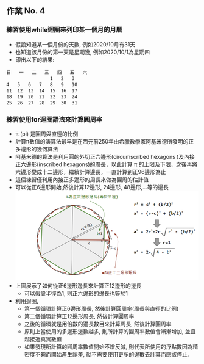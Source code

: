 ## 作業 No. 4

### 練習使用while迴圈來列印某一個月的月曆
   - 假設知道某一個月份的天數, 例如2020/10月有31天
   - 也知道該月份的第一天是星期幾, 例如2020/10/1為星期四
   - 印出以下的結果:
```
日	一	二	三	四	五	六
 	 	 	 	1	2	3	
4	5	6	7	8	9	10	
11	12	13	14	15	16	17	
18	19	20	21	22	23	24	
25	26	27	28	29	30	31	
```

### 練習使用for迴圈語法來計算圓周率
   - π (pi) 是圓周與直徑的比例
   - 計算π數值的演算法最早是在西元前250年由希臘數學家阿基米德所發明的正多邊形的幾何算法
   - 阿基米德的算法是利用圓的外切正六邊形(circumscribed hexagons )及內接正六邊形(inscribed hexagons)的周長，以此計算 π 的上限及下限，之後再將六邊形變成十二邊形，繼續計算邊長，一直計算到正96邊形為止
   - 這個練習僅利用內接正多邊形的周長來做為圓周的估計值
   - 可以從正6邊形開始,然後計算12邊形, 24邊形, 48邊形,...等的邊長
   ![內接正六邊形](pi.png)
   - 上圖展示了如何從正6邊形邊長來計算正12邊形的邊長
      - 可以假設半徑為1, 則正六邊形的邊長也等於1
   - 利用迴圈, 
      - 第一個循環計算正6邊形周長, 然後計算圓周率(周長與直徑的比例)
      - 第二個循環計算正12邊形周長, 然後計算圓周率
      - 之後的循環就是用倍數的邊長數目來計算周長, 然後計算圓周率
      - 原則上當使用的多邊形邊數越多, 則所計算的圓周率數值會漸漸增加, 並且越接近真實數值 
      - 如果發現所計算的圓周率數值開始不增反減, 則代表所使用的浮點數因為精密度不夠而開始產生誤差, 就不需要使用更多的邊數去計算而應該停止.
      
   


   
